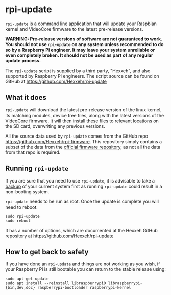 # rpi-update

`rpi-update` is a command line application that will update your Raspbian kernel and VideoCore firmware to the latest pre-release versions.

**WARNING: Pre-release versions of software are not guaranteed to work. You should not use `rpi-update` on any system unless recommended to do so by a Raspberry Pi engineer. It may leave your system unreliable or even completely broken. It should not be used as part of any regular update process.**

The `rpi-update` script is supplied by a third party, "Hexxeh", and also supported by Raspberry Pi engineers. The script source can be found on GitHub at https://github.com/Hexxeh/rpi-update

## What it does

`rpi-update` will download the latest pre-release version of the linux kernel, its matching modules, device tree files, along with the latest versions of the VideoCore firmware. It will then install these files to relevant locations on the SD card, overwriting any previous versions. 

All the source data used by `rpi-update` comes from the GitHub repo https://github.com/Hexxeh/rpi-firmware. This repository simply  contains a subset of the data from the [official firmware repository](https://github.com/raspberrypi/firmware), as not all the data from that repo is required. 

## Running `rpi-update`

If you are sure that you need to use `rpi-update`, it is advisable to take a [backup](../../linux/filesystem/backup.md) of your current system first as running `rpi-update` could result in a non-booting system.

`rpi-update` needs to be run as root. Once the update is complete you will need to reboot.

```
sudo rpi-update
sudo reboot
```

It has a number of options, which are documented at the Hexxeh GitHub repository at https://github.com/Hexxeh/rpi-update

## How to get back to safety

If you have done an `rpi-update` and things are not working as you wish, if your Raspberry Pi is still bootable you can return to the stable release using:

```
sudo apt-get update
sudo apt install --reinstall libraspberrypi0 libraspberrypi-{bin,dev,doc} raspberrypi-bootloader raspberrypi-kernel
```
